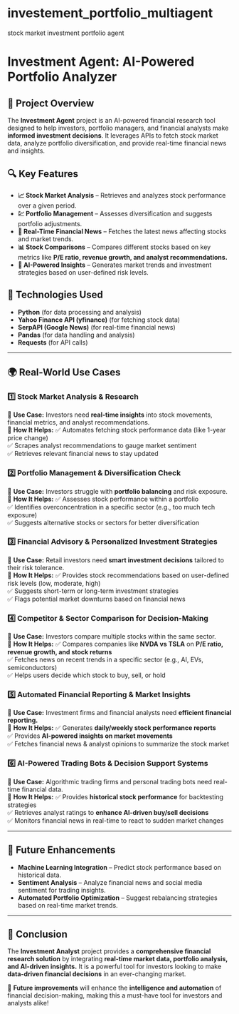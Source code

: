 # investement_portfolio_multiagent
stock market investment portfolio agent 

# **Investment Agent: AI-Powered Portfolio Analyzer**

## **📌 Project Overview**
The **Investment Agent** project is an AI-powered financial research tool designed to help investors, portfolio managers, and financial analysts make **informed investment decisions**. It leverages APIs to fetch stock market data, analyze portfolio diversification, and provide real-time financial news and insights.

## **🔍 Key Features**
- **📈 Stock Market Analysis** – Retrieves and analyzes stock performance over a given period.
- **💹 Portfolio Management** – Assesses diversification and suggests portfolio adjustments.
- **📰 Real-Time Financial News** – Fetches the latest news affecting stocks and market trends.
- **📊 Stock Comparisons** – Compares different stocks based on key metrics like **P/E ratio, revenue growth, and analyst recommendations.**
- **🤖 AI-Powered Insights** – Generates market trends and investment strategies based on user-defined risk levels.

## **🔧 Technologies Used**
- **Python** (for data processing and analysis)
- **Yahoo Finance API (yfinance)** (for fetching stock data)
- **SerpAPI (Google News)** (for real-time financial news)
- **Pandas** (for data handling and analysis)
- **Requests** (for API calls)

---

## **🌍 Real-World Use Cases**
### **1️⃣ Stock Market Analysis & Research**
🔹 **Use Case:** Investors need **real-time insights** into stock movements, financial metrics, and analyst recommendations.  
🔹 **How It Helps:**
✅ Automates fetching stock performance data (like 1-year price change)  
✅ Scrapes analyst recommendations to gauge market sentiment  
✅ Retrieves relevant financial news to stay updated  

### **2️⃣ Portfolio Management & Diversification Check**
🔹 **Use Case:** Investors struggle with **portfolio balancing** and risk exposure.  
🔹 **How It Helps:**
✅ Assesses stock performance within a portfolio  
✅ Identifies overconcentration in a specific sector (e.g., too much tech exposure)  
✅ Suggests alternative stocks or sectors for better diversification  

### **3️⃣ Financial Advisory & Personalized Investment Strategies**
🔹 **Use Case:** Retail investors need **smart investment decisions** tailored to their risk tolerance.  
🔹 **How It Helps:**
✅ Provides stock recommendations based on user-defined risk levels (low, moderate, high)  
✅ Suggests short-term or long-term investment strategies  
✅ Flags potential market downturns based on financial news  

### **4️⃣ Competitor & Sector Comparison for Decision-Making**
🔹 **Use Case:** Investors compare multiple stocks within the same sector.  
🔹 **How It Helps:**
✅ Compares companies like **NVDA vs TSLA** on **P/E ratio, revenue growth, and stock returns**  
✅ Fetches news on recent trends in a specific sector (e.g., AI, EVs, semiconductors)  
✅ Helps users decide which stock to buy, sell, or hold  

### **5️⃣ Automated Financial Reporting & Market Insights**
🔹 **Use Case:** Investment firms and financial analysts need **efficient financial reporting.**  
🔹 **How It Helps:**
✅ Generates **daily/weekly stock performance reports**  
✅ Provides **AI-powered insights on market movements**  
✅ Fetches financial news & analyst opinions to summarize the stock market  

### **6️⃣ AI-Powered Trading Bots & Decision Support Systems**
🔹 **Use Case:** Algorithmic trading firms and personal trading bots need real-time financial data.  
🔹 **How It Helps:**
✅ Provides **historical stock performance** for backtesting strategies  
✅ Retrieves analyst ratings to **enhance AI-driven buy/sell decisions**  
✅ Monitors financial news in real-time to react to sudden market changes  

---

## **🚀 Future Enhancements**
- **Machine Learning Integration** – Predict stock performance based on historical data.
- **Sentiment Analysis** – Analyze financial news and social media sentiment for trading insights.
- **Automated Portfolio Optimization** – Suggest rebalancing strategies based on real-time market trends.

---

## **📌 Conclusion**
The **Investment Analyst** project provides a **comprehensive financial research solution** by integrating **real-time market data, portfolio analysis, and AI-driven insights.** It is a powerful tool for investors looking to make **data-driven financial decisions** in an ever-changing market.

🚀 **Future improvements** will enhance the **intelligence and automation** of financial decision-making, making this a must-have tool for investors and analysts alike!


